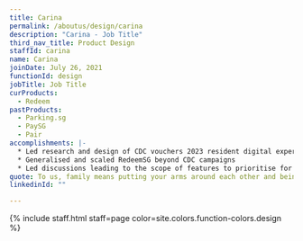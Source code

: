 ```yaml
---
title: Carina
permalink: /aboutus/design/carina
description: "Carina - Job Title"
third_nav_title: Product Design
staffId: carina
name: Carina
joinDate: July 26, 2021
functionId: design
jobTitle: Job Title
curProducts:
  - Redeem
pastProducts:
  - Parking.sg
  - PaySG
  - Pair
accomplishments: |-
  * Led research and design of CDC vouchers 2023 resident digital experience
  * Generalised and scaled RedeemSG beyond CDC campaigns
  * Led discussions leading to the scope of features to prioritise for Pair MVP
quote: To us, family means putting your arms around each other and being there.
linkedinId: ""

---
```


{% include staff.html staff=page color=site.colors.function-colors.design %}
